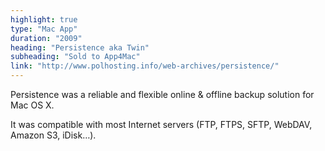 ```yaml
---
highlight: true
type: "Mac App"
duration: "2009"
heading: "Persistence aka Twin"
subheading: "Sold to App4Mac"
link: "http://www.polhosting.info/web-archives/persistence/"
---
```


Persistence was a reliable and flexible online &amp; offline backup solution for Mac OS X.

It was compatible with most Internet servers (FTP, FTPS, SFTP, WebDAV, Amazon S3, iDisk&hellip;).
